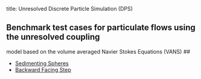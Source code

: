 title: Unresolved Discrete Particle Simulation (DPS)

## Benchmark test cases for particulate flows using the unresolved coupling
model based on the volume averaged Navier Stokes Equations (VANS) ##

* [Sedimenting Spheres](tencate_DPS/index.html)
* [Backward Facing Step](backward_facing_step/index.html)

